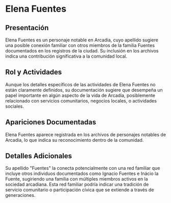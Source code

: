 # Elena Fuentes

## Presentación
Elena Fuentes es un personaje notable en Arcadia, cuyo apellido sugiere una posible conexión familiar con otros miembros de la familia Fuentes documentados en los registros de la ciudad. Su inclusión en los archivos indica una contribución significativa a la comunidad local.

## Rol y Actividades
Aunque los detalles específicos de las actividades de Elena Fuentes no están claramente definidos, su documentación sugiere que desempeña un papel importante en algún aspecto de la vida de Arcadia, posiblemente relacionado con servicios comunitarios, negocios locales, o actividades sociales.

## Apariciones Documentadas
Elena Fuentes aparece registrada en los archivos de personajes notables de Arcadia, lo que indica su reconocimiento dentro de la comunidad.

## Detalles Adicionales
Su apellido "Fuentes" la conecta potencialmente con una red familiar que incluye otros individuos documentados como Ignacio Fuentes e Inácio la Fuente, sugiriendo una familia con múltiples miembros activos en la sociedad arcadiana. Esta red familiar podría indicar una tradición de servicio comunitario o participación cívica que se extiende a través de generaciones.